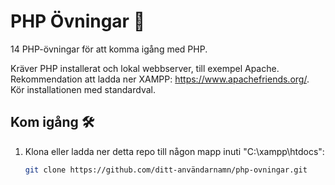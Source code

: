 # PHP Övningar 🚀

14 PHP-övningar för att komma igång med PHP.

Kräver PHP installerat och lokal webbserver, till exempel Apache.
Rekommendation att ladda ner XAMPP: https://www.apachefriends.org/. Kör installationen med standardval.

## Kom igång 🛠️
1. Klona eller ladda ner detta repo till någon mapp inuti "C:\xampp\htdocs\":
   ```bash
   git clone https://github.com/ditt-användarnamn/php-ovningar.git
   
